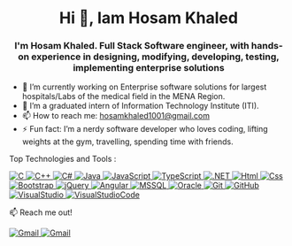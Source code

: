 <h1 align="center">Hi 👋, Iam Hosam Khaled </h1>
<h3 align="center">I'm Hosam Khaled. Full Stack Software engineer, with hands-on experience in designing, modifying, developing, testing, implementing enterprise solutions</h3>


- 🔭 I’m currently working on Enterprise software solutions for largest hospitals/Labs of the medical field in the MENA Region.
- 🔭 I’m a graduated intern of Information Technology Institute (ITI).
- 📫 How to reach me: hosamkhaled1001@gmail.com
- ⚡ Fun fact: I’m a nerdy software developer who loves coding, lifting weights at the gym, travelling, spending time with friends.



Top Technologies and Tools : 

<p>
  <a href="https://www.cprogramming.com/" target="_blank"> 
    <img alt="C" src="https://img.shields.io/badge/C%20-%232370ED.svg?style=plastic&logo=c&logoColor=white">
  </a> 
  <a href="https://www.w3schools.com/cpp/" target="_blank"> 
    <img alt="C++" src="https://img.shields.io/badge/C++%20-%2300599C.svg?style=plastic&logo=c%2B%2B&logoColor=white">
  </a>
  <a href="https://www.w3schools.com/cpp/" target="_blank"> 
    <img alt="C#" src="https://img.shields.io/badge/C%23-239120?style=plastic&logo=c-sharp&logoColor=white">
  </a>
  <a href="https://www.java.com" target="_blank"> 
    <img alt="Java" src="https://img.shields.io/badge/Java-%23007396.svg?style=plastic&logo=java&logoColor=white">
  </a>
  <a href="https://developer.mozilla.org/en-US/docs/Web/JavaScript" target="_blank"> 
     <img alt="JavaScript" src="https://img.shields.io/badge/JavaScript%20-%23F7DF1E.svg?style=plastic&logo=javascript&logoColor=black">
  </a>
    <a href="" target="_blank"> 
     <img alt="TypeScript" src="https://img.shields.io/badge/TypeScript-007ACC?style=plastic&logo=typescript&logoColor=white">
  </a>
  <a href="" target="_blank"> 
     <img alt=".NET" src="https://img.shields.io/badge/.NET-5C2D91?style=plastic&logo=.net&logoColor=white">
  </a>
  <a href="" target="_blank"> 
     <img alt="Html" src="https://img.shields.io/badge/HTML-239120?style=plastic&logo=html5&logoColor=white">
  </a>
  <a href="" target="_blank"> 
     <img alt="Css" src="https://img.shields.io/badge/CSS-239120?&style=plastic&logo=css3&logoColor=white">
  </a>
  <a href="" target="_blank"> 
     <img alt="Bootstrap" src="https://img.shields.io/badge/Bootstrap-563D7C?style=plastic&logo=bootstrap&logoColor=white">
  </a>
  <a href="" target="_blank"> 
     <img alt="jQuery" src="https://img.shields.io/badge/jQuery-0769AD?style=plastic&logo=jquery&logoColor=white">
  </a>
  <a href="" target="_blank"> 
     <img alt="Angular" src="https://img.shields.io/badge/Angular-DD0031?style=plastic&logo=angular&logoColor=white">
  </a>
  <a href="" target="_blank"> 
     <img alt="MSSQL" src="https://img.shields.io/badge/Microsoft_SQL_Server-CC2927?style=plastic&logo=microsoft-sql-server&logoColor=white">
  </a>
  <a href="" target="_blank"> 
     <img alt="Oracle" src="https://img.shields.io/badge/Oracle-F80000?style=plastic&logo=Oracle&logoColor=white">
  </a>
  <a href="" target="_blank"> 
     <img alt="Git" src="https://img.shields.io/badge/GIT-E44C30?style=plastic&logo=git&logoColor=white">
  </a>
  <a href="" target="_blank"> 
     <img alt="GitHub" src="https://img.shields.io/badge/GitHub-100000?style=plastic&logo=github&logoColor=white">
  </a>
  <a href="" target="_blank"> 
     <img alt="VisualStudio" src="https://img.shields.io/badge/Visual_Studio-5C2D91?style=plastic&logo=visual%20studio&logoColor=white">
  </a>
  <a href="" target="_blank"> 
     <img alt="VisualStudioCode" src="https://img.shields.io/badge/Visual_Studio_Code-0078D4?style=plastic&logo=visual%20studio%20code&logoColor=white">
  </a>
</p>

📫 Reach me out!

<p>
  <a href="mailto:hosamkhaled1001@gmail.com" target="_blank"> 
     <img alt="Gmail" src="https://img.shields.io/badge/Gmail-D14836?style=plastic&logo=gmail&logoColor=white">
  </a>
    <a href="https://www.linkedin.com/in/hosam-khaled-212133207/" target="_blank"> 
     <img alt="Gmail" src="https://img.shields.io/badge/LinkedIn-0077B5?style=plastic&logo=linkedin&logoColor=white">
  </a>
</p>

  
  
  
  
  
  
  
  
  
  
  
  
  
  

